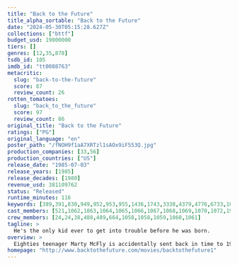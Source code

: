 ```yaml
---
title: "Back to the Future"
title_alpha_sortable: "Back to the Future"
date: "2024-05-30T05:15:28.627Z"
collections: ["bttf"]
budget_usd: 19000000
tiers: []
genres: [12,35,878]
tsdb_id: 105
imdb_id: "tt0088763"
metacritic:
  slug: "back-to-the-future"
  score: 87
  review_count: 26
rotten_tomatoes:
  slug: "back_to_the_future"
  score: 97
  review_count: 86
original_title: "Back to the Future"
ratings: ["PG"]
original_language: "en"
poster_path: "/fNOH9f1aA7XRTzl1sAOx9iF553Q.jpg"
production_companies: [33,56]
production_countries: ["US"]
release_date: "1985-07-03"
release_years: [1985]
release_decades: [1980]
revenue_usd: 381109762
status: "Released"
runtime_minutes: 116
keywords: [389,391,830,949,952,953,955,1436,1743,3338,4379,4776,6733,10125,11860,18425,40850,186189,206715,206720,206736,208611]
cast_members: [521,1062,1063,1064,1065,1066,1067,1068,1069,1070,1072,1953,1954,7036]
crew_members: [24,24,38,488,489,664,1058,1058,1059,1060,1061]
tagline: >
  He's the only kid ever to get into trouble before he was born.
overview: >
  Eighties teenager Marty McFly is accidentally sent back in time to 1955, inadvertently disrupting his parents' first meeting and attracting his mother's romantic interest. Marty must repair the damage to history by rekindling his parents' romance and - with the help of his eccentric inventor friend Doc Brown - return to 1985.
homepage: "http://www.backtothefuture.com/movies/backtothefuture1"
---
```

